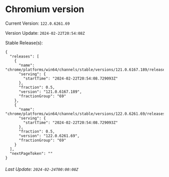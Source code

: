 # Chromium version

Current Version: `122.0.6261.69`

Version Update: `2024-02-22T20:54:08Z`

Stable Release(s):
```
{
  "releases": [
    {
      "name": "chrome/platforms/win64/channels/stable/versions/121.0.6167.189/releases/1708635248",
      "serving": {
        "startTime": "2024-02-22T20:54:08.729093Z"
      },
      "fraction": 0.5,
      "version": "121.0.6167.189",
      "fractionGroup": "69"
    },
    {
      "name": "chrome/platforms/win64/channels/stable/versions/122.0.6261.69/releases/1708635248",
      "serving": {
        "startTime": "2024-02-22T20:54:08.729093Z"
      },
      "fraction": 0.5,
      "version": "122.0.6261.69",
      "fractionGroup": "69"
    }
  ],
  "nextPageToken": ""
}
```

###### Last Update: `2024-02-24T00:00:08Z`
        